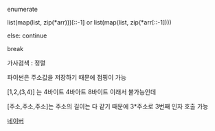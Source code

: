 enumerate

list(map(list, zip(*arr)))[::-1] or list(map(list, zip(*arr[::-1])))

else: continue

break

가사검색 : 정렬

파이썬은 주소값을 저장하기 때문에 점핑이 가능

[1,2,(3,4)] 는 4바이트 4바아트 8바이트 이래서 불가능인데

[주소,주소,주소]는 주소의 길이는 다 같기 때문에 3*주소로 3번째 인자 호출 가능

[네이버](www.naver.com)